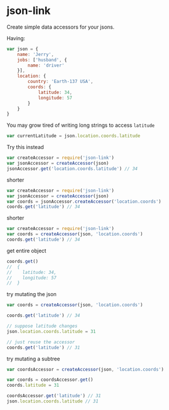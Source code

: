 # json-link

Create simple data accessors for your jsons.

Having:
```js
var json = {
    name: 'Jerry',
    jobs: ['husband', {
        name: 'driver'
    }],
    location: {
        country: 'Earth-137 USA',
        coords: {
            latitude: 34,
            longitude: 57
        }
    }
}
```

You may grow tired of writing long strings to access `latitude`
```js
var currentLatitude = json.location.coords.latitude
```

Try this instead
```js
var createAccessor = require('json-link')
var jsonAccessor = createAccessor(json)
jsonAccessor.get('location.coords.latitude') // 34
```

shorter
```js
var createAccessor = require('json-link')
var jsonAccessor = createAccessor(json)
var coords = jsonAccessor.createAccessor('location.coords')
coords.get('latitude') // 34
```

shorter
```js
var createAccessor = require('json-link')
var coords = createAccessor(json, 'location.coords')
coords.get('latitude') // 34
```

get entire object
```js
coords.get()
//  {
//    latitude: 34,
//    longitude: 57
//  }
```

try mutating the json
```js
var coords = createAccessor(json, 'location.coords')

coords.get('latitude') // 34

// suppose latitude changes
json.location.coords.latitude = 31

// just reuse the accessor
coords.get('latitude') // 31
```

try mutating a subtree
```js
var coordsAccessor = createAccessor(json, 'location.coords')

var coords = coordsAccessor.get()
coords.latitude = 31

coordsAccessor.get('latitude') // 31
json.location.coords.latitude // 31
```